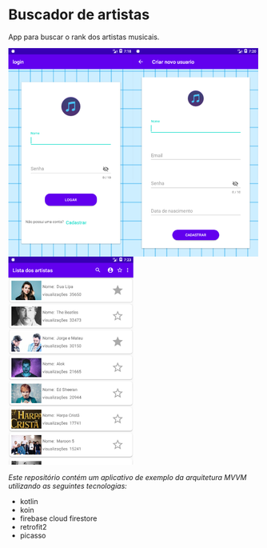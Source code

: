 # Buscador de artistas
App para buscar o rank dos artistas musicais. 

<img src="https://github.com/JulioMCDias/Buscador-de-artistas/raw/master/img/login.png" align="left" alt="login" width="250"/>
<img src="https://github.com/JulioMCDias/Buscador-de-artistas/raw/master/img/newUser.png" align="left" alt="novo usuario" width="250"/>
<img src="https://github.com/JulioMCDias/Buscador-de-artistas/raw/master/img/main.png" alt="lista" width="250"/>


*Este repositório contém um aplicativo de exemplo da  arquitetura MVVM utilizando as seguintes tecnologias:*

- kotlin
- koin
- firebase cloud firestore
- retrofit2
- picasso

